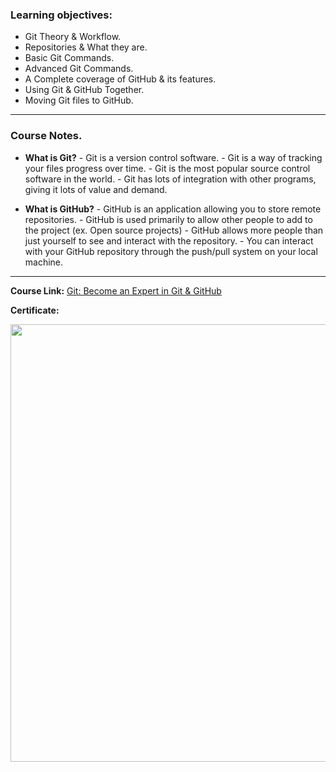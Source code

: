 ### Learning objectives:

- Git Theory & Workflow.
- Repositories & What they are.
- Basic Git Commands.
- Advanced Git Commands.
- A Complete coverage of GitHub & its features.
- Using Git & GitHub Together.
- Moving Git files to GitHub.

---

### Course Notes.

- **What is Git?** - Git is a version control software. - Git is a way of tracking your files progress over time. - Git is the most popular source control software in the world. - Git has lots of integration with other programs, giving it lots of value and demand.

- **What is GitHub?** - GitHub is an application allowing you to store remote repositories. - GitHub is used primarily to allow other people to add to the project (ex. Open source projects) - GitHub allows more people than just yourself to see and interact with the repository. - You can interact with your GitHub repository through the push/pull system on your local machine.

---

**Course Link:** [Git: Become an Expert in Git & GitHub](https://www.udemy.com/course/git-expert-4-hours/)

**Certificate:**

<p align="center">
  <img  src="https://imagizer.imageshack.com/img9[24/6922/KpGEe5.png" width="700">
</p>
